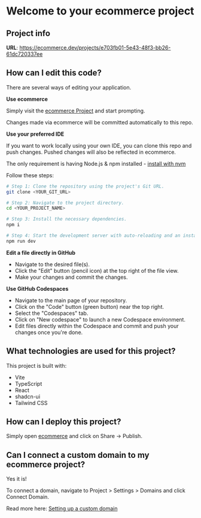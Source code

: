 # Welcome to your ecommerce project

## Project info

**URL**: https://ecommerce.dev/projects/e703fb01-5e43-48f3-bb26-61dc720337ee

## How can I edit this code?

There are several ways of editing your application.

**Use ecommerce**

Simply visit the [ecommerce Project](https://ecommerce.dev/projects/e703fb01-5e43-48f3-bb26-61dc720337ee) and start prompting.

Changes made via ecommerce will be committed automatically to this repo.

**Use your preferred IDE**

If you want to work locally using your own IDE, you can clone this repo and push changes. Pushed changes will also be reflected in ecommerce.

The only requirement is having Node.js & npm installed - [install with nvm](https://github.com/nvm-sh/nvm#installing-and-updating)

Follow these steps:

```sh
# Step 1: Clone the repository using the project's Git URL.
git clone <YOUR_GIT_URL>

# Step 2: Navigate to the project directory.
cd <YOUR_PROJECT_NAME>

# Step 3: Install the necessary dependencies.
npm i

# Step 4: Start the development server with auto-reloading and an instant preview.
npm run dev
```

**Edit a file directly in GitHub**

- Navigate to the desired file(s).
- Click the "Edit" button (pencil icon) at the top right of the file view.
- Make your changes and commit the changes.

**Use GitHub Codespaces**

- Navigate to the main page of your repository.
- Click on the "Code" button (green button) near the top right.
- Select the "Codespaces" tab.
- Click on "New codespace" to launch a new Codespace environment.
- Edit files directly within the Codespace and commit and push your changes once you're done.

## What technologies are used for this project?

This project is built with:

- Vite
- TypeScript
- React
- shadcn-ui
- Tailwind CSS

## How can I deploy this project?

Simply open [ecommerce](https://ecommerce.dev/projects/e703fb01-5e43-48f3-bb26-61dc720337ee) and click on Share -> Publish.

## Can I connect a custom domain to my ecommerce project?

Yes it is!

To connect a domain, navigate to Project > Settings > Domains and click Connect Domain.

Read more here: [Setting up a custom domain](https://docs.ecommerce.dev/tips-tricks/custom-domain#step-by-step-guide)
